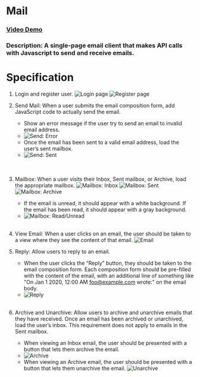 # Mail
### [Video Demo](https://www.youtube.com/watch?v=roNlDxW3WNM&feature=youtu.be)
### Description: A single-page email client that makes API calls with Javascript to send and receive emails.

# Specification
1. Login and register user.
![Login page](./static/user_login.png)
![Register page](./static/user_register.png)

2. Send Mail: When a user submits the email composition form, add JavaScript code to actually send the email.
    - Show an error message if the user try to send an email to invalid email address.
    - ![Send: Error](./static/send_error.gif)
    - Once the email has been sent to a valid email address, load the user’s sent mailbox.
    - ![Send: Sent](./static/send_sent.gif)  
    </br></br>

3. Mailbox: When a user visits their Inbox, Sent mailbox, or Archive, load the appropriate mailbox.
![Mailbox: Inbox](./static/mailbox_inbox.png)
![Mailbox: Sent](./static/mailbox_sent.png)
![Mailbox: Archive](./static/mailbox_archive.png)
    - If the email is unread, it should appear with a white background. If the email has been read, it should appear with a gray background.
    - ![Mailbox: Read/Unread](./static/read_unread.gif)
    </br></br>

4. View Email: When a user clicks on an email, the user should be taken to a view where they see the content of that email.
![Email](./static/view_email.gif)

5. Reply: Allow users to reply to an email.
    - When the user clicks the “Reply” button, they should be taken to the email composition form. Each composition form should be pre-filled with the content of the email, with an additional line of something like "On Jan 1 2020, 12:00 AM foo@example.com wrote:" on the email body.
    - ![Reply](./static/reply_email.gif)
    </br></br>

6. Archive and Unarchive: Allow users to archive and unarchive emails that they have received. Once an email has been archived or unarchived, load the user’s inbox. This requirement does not apply to emails in the Sent mailbox.
    - When viewing an Inbox email, the user should be presented with a button that lets them archive the email. 
    - ![Archive](./static/archive.gif)
    - When viewing an Archive email, the user should be presented with a button that lets them unarchive the email. 
    ![Unarchive](./static/unarchive.gif)